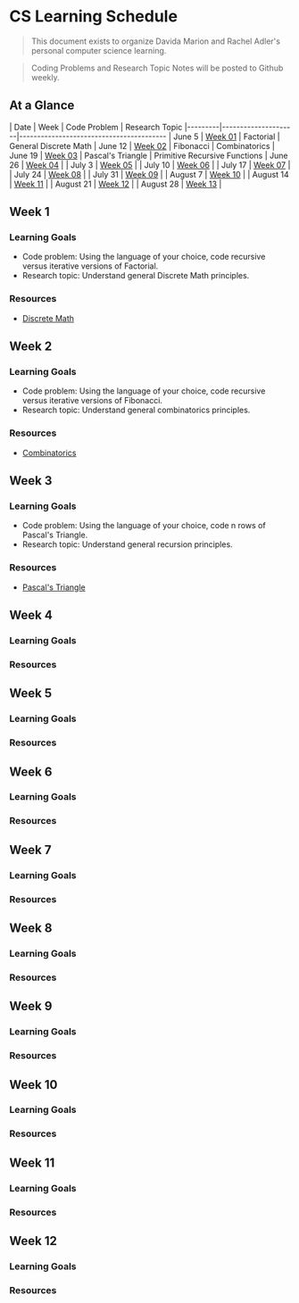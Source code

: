 # CS Learning Schedule

> This document exists to organize Davida Marion and Rachel Adler's personal computer science learning.

> Coding Problems and Research Topic Notes will be posted to Github weekly.

## At a Glance

| Date    | Week                | Code Problem | Research Topic
|---------|---------------------|-----------------------------------------
| June 5  | [Week 01](#week-1)  | Factorial | General Discrete Math
| June 12  | [Week 02](#week-2)  | Fibonacci | Combinatorics
| June 19  | [Week 03](#week-3)  | Pascal's Triangle | Primitive Recursive Functions
| June 26  | [Week 04](#week-4)  |
| July 3  | [Week 05](#week-5)  |
| July 10  | [Week 06](#week-6)  |
| July 17  | [Week 07](#week-7)  |
| July 24  | [Week 08](#week-8)  |
| July 31  | [Week 09](#week-9)  |
| August 7 | [Week 10](#week-10)  |
| August 14 | [Week 11](#week-11) |
| August 21 | [Week 12](#week-12) |
| August 28 | [Week 13](#week-13) |

## Week 1

### Learning Goals
+ Code problem: Using the language of your choice, code recursive versus iterative versions of Factorial.
+ Research topic: Understand general Discrete Math principles.

### Resources
+ [Discrete Math]("http://en.wikipedia.org/wiki/Discrete_mathematics")

## Week 2

### Learning Goals
+ Code problem: Using the language of your choice, code recursive versus iterative versions of Fibonacci.
+ Research topic: Understand general combinatorics principles.

### Resources
+ [Combinatorics]("http://en.wikipedia.org/wiki/Combinatorics")

## Week 3

### Learning Goals
+ Code problem: Using the language of your choice, code n rows of Pascal's Triangle.
+ Research topic: Understand general recursion principles.

### Resources
+ [Pascal's Triangle](http://en.wikipedia.org/wiki/Pascal%27s_triangle)

## Week 4
### Learning Goals
### Resources

## Week 5
### Learning Goals
### Resources

## Week 6
### Learning Goals
### Resources

## Week 7
### Learning Goals
### Resources

## Week 8
### Learning Goals
### Resources

## Week 9
### Learning Goals
### Resources

## Week 10
### Learning Goals
### Resources

## Week 11
### Learning Goals
### Resources

## Week 12
### Learning Goals
### Resources
